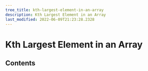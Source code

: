 ```yaml
---
tree_title: kth-largest-element-in-an-array
description: Kth Largest Element in an Array
last_modified: 2022-06-09T21:23:28.2328
---
```


# Kth Largest Element in an Array

## Contents
